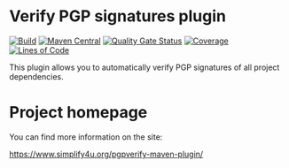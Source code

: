 # Verify PGP signatures plugin
[![Build](https://github.com/s4u/pgpverify-maven-plugin/workflows/Build/badge.svg)](https://github.com/s4u/pgpverify-maven-plugin/actions?query=workflow%3ABuild)
[![Maven Central](https://maven-badges.herokuapp.com/maven-central/org.simplify4u.plugins/pgpverify-maven-plugin/badge.svg)](https://maven-badges.herokuapp.com/maven-central/org.simplify4u.plugins/pgpverify-maven-plugin)
[![Quality Gate Status](https://sonarcloud.io/api/project_badges/measure?project=org.simplify4u.plugins%3Apgpverify-maven-plugin&metric=alert_status)](https://sonarcloud.io/dashboard?id=org.simplify4u.plugins%3Apgpverify-maven-plugin)
[![Coverage](https://sonarcloud.io/api/project_badges/measure?project=org.simplify4u.plugins%3Apgpverify-maven-plugin&metric=coverage)](https://sonarcloud.io/dashboard?id=org.simplify4u.plugins%3Apgpverify-maven-plugin)
[![Lines of Code](https://sonarcloud.io/api/project_badges/measure?project=org.simplify4u.plugins%3Apgpverify-maven-plugin&metric=ncloc)](https://sonarcloud.io/dashboard?id=org.simplify4u.plugins%3Apgpverify-maven-plugin)

This plugin allows you to automatically verify PGP signatures of all project dependencies.

# Project homepage

You can find more information on the site:

https://www.simplify4u.org/pgpverify-maven-plugin/

